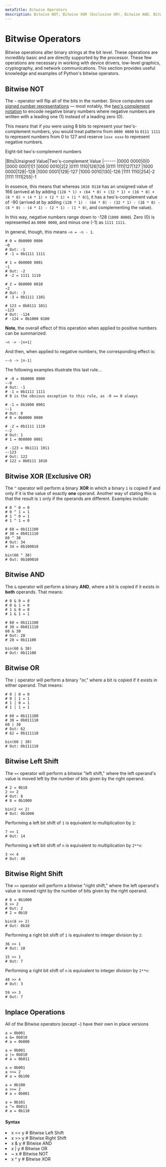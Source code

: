 ```yaml
---
metaTitle: Bitwise Operators
description: Bitwise NOT, Bitwise XOR (Exclusive OR), Bitwise AND, Bitwise OR, Bitwise Left Shift, Bitwise Right Shift, Inplace Operations
---
```


# Bitwise Operators


Bitwise operations alter binary strings at the bit level. These operations are incredibly basic and are directly supported by the processor. These few operations are necessary in working with device drivers, low-level graphics, cryptography, and network communications. This section provides useful knowledge and examples of Python's bitwise operators.



## Bitwise NOT


The `~` operator will flip all of the bits in the number. Since computers use [signed number representations](https://en.wikipedia.org/wiki/Signed_number_representations) — most notably, the [two's complement notation](https://en.wikipedia.org/wiki/Two%27s_complement) to encode negative binary numbers where negative numbers are written with a leading one (1) instead of a leading zero (0).

This means that if you were using 8 bits to represent your two's-complement numbers, you would treat patterns from `0000 0000` to `0111 1111` to represent numbers from 0 to 127 and reserve `1xxx xxxx` to represent negative numbers.

Eight-bit two's-complement numbers

|Bits|Unsigned Value|Two's-complement Value
|------
|0000 0000|0|0
|0000 0001|1|1
|0000 0010|2|2
|0111 1110|126|126
|0111 1111|127|127
|1000 0000|128|-128
|1000 0001|129|-127
|1000 0010|130|-126
|1111 1110|254|-2
|1111 1111|255|-1

In essence, this means that whereas `1010 0110` has an unsigned value of 166 (arrived at by adding `(128 * 1) + (64 * 0) + (32 * 1) + (16 * 0) + (8 * 0) + (4 * 1) + (2 * 1) + (1 * 0)`), it has a two's-complement value of -90 (arrived at by adding `(128 * 1) - (64 * 0) - (32 * 1) - (16 * 0) - (8 * 0) - (4 * 1) - (2 * 1) - (1 * 0)`, and complementing the value).

In this way, negative numbers range down to -128 (`1000 0000`). Zero (0) is represented as `0000 0000`, and  minus one (-1) as `1111 1111`.

In general, though, this means `~n = -n - 1`.

```
# 0 = 0b0000 0000
~0
# Out: -1
# -1 = 0b1111 1111
    
# 1 = 0b0000 0001
~1
# Out: -2
# -2 = 1111 1110

# 2 = 0b0000 0010
~2
# Out: -3
# -3 = 0b1111 1101

# 123 = 0b0111 1011
~123
# Out: -124
# -124 = 0b1000 0100

```

**Note**, the overall effect of this operation when applied to positive numbers can be summarized:

> 
`~n -> -|n+1|`


And then, when applied to negative numbers, the corresponding effect is:

> 
`~-n -> |n-1|`


The following examples illustrate this last rule...

```
# -0 = 0b0000 0000
~-0
# Out: -1 
# -1 = 0b1111 1111
# 0 is the obvious exception to this rule, as -0 == 0 always
    
# -1 = 0b1000 0001
~-1
# Out: 0
# 0 = 0b0000 0000

# -2 = 0b1111 1110
~-2
# Out: 1
# 1 = 0b0000 0001

# -123 = 0b1111 1011
~-123
# Out: 122
# 122 = 0b0111 1010

```



## Bitwise XOR (Exclusive OR)


The `^` operator will perform a binary **XOR** in which a binary `1` is copied if and only if it is the value of exactly **one** operand. Another way of stating this is that the result is `1` only if the operands are different. Examples include:

```
# 0 ^ 0 = 0
# 0 ^ 1 = 1
# 1 ^ 0 = 1
# 1 ^ 1 = 0

# 60 = 0b111100
# 30 = 0b011110
60 ^ 30
# Out: 34
# 34 = 0b100010

bin(60 ^ 30)
# Out: 0b100010

```



## Bitwise AND


The `&` operator will perform a binary **AND**, where a bit is copied if it exists in **both** operands. That means:

```
# 0 & 0 = 0
# 0 & 1 = 0
# 1 & 0 = 0
# 1 & 1 = 1

# 60 = 0b111100
# 30 = 0b011110
60 & 30
# Out: 28
# 28 = 0b11100

bin(60 & 30)
# Out: 0b11100

```



## Bitwise OR


The `|` operator will perform a binary "or," where a bit is copied if it exists in either operand. That means:

```
# 0 | 0 = 0
# 0 | 1 = 1 
# 1 | 0 = 1
# 1 | 1 = 1

# 60 = 0b111100 
# 30 = 0b011110
60 | 30
# Out: 62
# 62 = 0b111110

bin(60 | 30)
# Out: 0b111110

```



## Bitwise Left Shift


The `<<` operator will perform a bitwise "left shift," where the left operand's value is moved left by the number of bits given by the right operand.

```
# 2 = 0b10
2 << 2
# Out: 8
# 8 = 0b1000

bin(2 << 2)
# Out: 0b1000

```

Performing a left bit shift of `1` is equivalent to multiplication by `2`:

```
7 << 1
# Out: 14

```

Performing a left bit shift of `n` is equivalent to multiplication by `2**n`:

```
3 << 4
# Out: 48

```



## Bitwise Right Shift


The `>>` operator will perform a bitwise "right shift," where the left operand's value is moved right by the number of bits given by the right operand.

```
# 8 = 0b1000
8 >> 2
# Out: 2
# 2 = 0b10

bin(8 >> 2)
# Out: 0b10

```

Performing a right bit shift of `1` is equivalent to integer division by `2`:

```
36 >> 1
# Out: 18

15 >> 1
# Out: 7

```

Performing a right bit shift of `n` is equivalent to integer division by `2**n`:

```
48 >> 4
# Out: 3

59 >> 3
# Out: 7

```



## Inplace Operations


All of the Bitwise operators (except `~`) have their own in place versions

```
a = 0b001
a &= 0b010 
# a = 0b000

a = 0b001
a |= 0b010 
# a = 0b011

a = 0b001
a <<= 2 
# a = 0b100

a = 0b100
a >>= 2 
# a = 0b001

a = 0b101
a ^= 0b011 
# a = 0b110

```



#### Syntax


<li>
x << y  # Bitwise Left Shift
</li>
<li>
x >> y # Bitwise Right Shift
</li>
<li>
x & y  # Bitwise AND
</li>
<li>
x | y  # Bitwise OR
</li>
<li>
~ x    # Bitwise NOT
</li>
<li>
x ^ y  # Bitwise XOR
</li>

